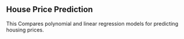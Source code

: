 ## House Price Prediction
This Compares polynomial and linear regression models for predicting housing prices.
